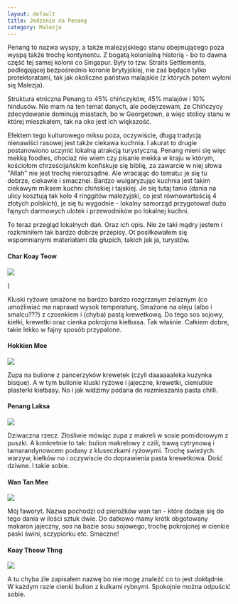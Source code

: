 ```yaml
---
layout: default
title: Jedzenie na Penang
category: Malezja
---
```


Penang to nazwa wyspy, a także malezyjskiego stanu obejmującego poza wyspą także trochę kontynentu. Z bogatą kolonialną historią - bo to dawna część tej samej kolonii co Singapur. Były to tzw. Straits Settlements, podlegającej bezpośrednio koronie brytyjskiej, nie zaś będące tylko protektoratami, tak jak okoliczne państwa malajskie (z których potem wyłoni się Malezja).

Struktura etniczna Penang to 45% chińczyków, 45% malajów i 10% hindusów. Nie mam na ten temat danych, ale podejrzewam, że 
Chińczycy zdecydowanie dominują  miastach, bo w Georgetown, a więc stolicy stanu w której mieszkałem, tak na oko jest ich 
większość. 

Efektem tego kulturowego miksu poza, oczywiście,  długą tradycją nienawiści rasowej jest także ciekawa kuchnia. I akurat to
drugie postanowiono uczynić  lokalną atrakcją turystyczną. Penang mieni się więc mekką foodies, chociaż nie wiem czy pisanie 
mekka w kraju w którym, kościołom chrześcijańskim konfiskuje się biblię, za zawarcie w niej słowa "Allah" nie jest trochę
nierozsądne. Ale wracając do tematu: je się tu dobrze, ciekawie i smacznei. Bardzo wulgaryzując kuchnia jest takim ciekawym 
miksem kuchni chińskiej i tajskiej. Je się tutaj tanio (dania na ulicy kosztują tak koło 4 ringgitów malezyjski, co jest 
równowartością 4 złotych polskich), je się tu wygodnie - lokalny samorząd przygotował dużo fajnych darmowych ulotek i 
przewodników po lokalnej kuchni.

To teraz przegląd lokalnych dań. Oraz ich opis. Nie że taki mądry jestem i rozkminiłem tak bardzo dobrze przepisy. Ot posiłkowałem się wspomnianymi materiałami dla głupich, takich jak ja, turystów.

#### Char Koay Teow

<img 
src='https://lh3.googleusercontent.com/ymDRjRhDFxNq4DzlxL70dkjfpr3dw6qNPW8e2nr1DjCcYeni6ce-SAxv9x0nyYONq99BqFpVIzcLZ6skQOBJ11c0wh8e8Q0zANX_08sGAbwKpM4kSktEZOSnTFWg9BVMYSJXmED82U4B4UweEoWmfT0oUs-55LhXL94Y4qbM4vU6pd-SiSZUheervWgiMIQBw7I3hAtcccWmuHNKOI8w30ZF_AsTRhHUO0fG_D61J0REdArzoyHIFDePiieaG_4YPS1Wo64IXi6LvJR2J_6KayKGiG9SVHb8RvnLX1No_yQ5Y19QCy6zttUcmsGrARZTf96arpKKkoYhOrG1wB6Tm9rINczN4G_fHlOC3c3Cr60ZxYqOL3jDDtiXNp7XADdtk6lx4Y_j-HS0n63ytPHB9p3qPo51UUgtamOq4FlgQU6maqL452r8viDhfI7F7Kl3ObZ0KHHpFh2a-SPsvR-HFb8h6tAwqThWIi0HEu2Xx0sJjBMxlnIVm9rSG_0sdbRU9pS7sgZbUqbWJCLcXFWlSUG6XrhsnqVXgZsiDvMFoF_7=w9999-h9999-no' 
srcset='https://lh3.googleusercontent.com/ymDRjRhDFxNq4DzlxL70dkjfpr3dw6qNPW8e2nr1DjCcYeni6ce-SAxv9x0nyYONq99BqFpVIzcLZ6skQOBJ11c0wh8e8Q0zANX_08sGAbwKpM4kSktEZOSnTFWg9BVMYSJXmED82U4B4UweEoWmfT0oUs-55LhXL94Y4qbM4vU6pd-SiSZUheervWgiMIQBw7I3hAtcccWmuHNKOI8w30ZF_AsTRhHUO0fG_D61J0REdArzoyHIFDePiieaG_4YPS1Wo64IXi6LvJR2J_6KayKGiG9SVHb8RvnLX1No_yQ5Y19QCy6zttUcmsGrARZTf96arpKKkoYhOrG1wB6Tm9rINczN4G_fHlOC3c3Cr60ZxYqOL3jDDtiXNp7XADdtk6lx4Y_j-HS0n63ytPHB9p3qPo51UUgtamOq4FlgQU6maqL452r8viDhfI7F7Kl3ObZ0KHHpFh2a-SPsvR-HFb8h6tAwqThWIi0HEu2Xx0sJjBMxlnIVm9rSG_0sdbRU9pS7sgZbUqbWJCLcXFWlSUG6XrhsnqVXgZsiDvMFoF_7=w1000-h9999-no 1000w,
https://lh3.googleusercontent.com/ymDRjRhDFxNq4DzlxL70dkjfpr3dw6qNPW8e2nr1DjCcYeni6ce-SAxv9x0nyYONq99BqFpVIzcLZ6skQOBJ11c0wh8e8Q0zANX_08sGAbwKpM4kSktEZOSnTFWg9BVMYSJXmED82U4B4UweEoWmfT0oUs-55LhXL94Y4qbM4vU6pd-SiSZUheervWgiMIQBw7I3hAtcccWmuHNKOI8w30ZF_AsTRhHUO0fG_D61J0REdArzoyHIFDePiieaG_4YPS1Wo64IXi6LvJR2J_6KayKGiG9SVHb8RvnLX1No_yQ5Y19QCy6zttUcmsGrARZTf96arpKKkoYhOrG1wB6Tm9rINczN4G_fHlOC3c3Cr60ZxYqOL3jDDtiXNp7XADdtk6lx4Y_j-HS0n63ytPHB9p3qPo51UUgtamOq4FlgQU6maqL452r8viDhfI7F7Kl3ObZ0KHHpFh2a-SPsvR-HFb8h6tAwqThWIi0HEu2Xx0sJjBMxlnIVm9rSG_0sdbRU9pS7sgZbUqbWJCLcXFWlSUG6XrhsnqVXgZsiDvMFoF_7=w1400-h9999-no 1400w,
https://lh3.googleusercontent.com/ymDRjRhDFxNq4DzlxL70dkjfpr3dw6qNPW8e2nr1DjCcYeni6ce-SAxv9x0nyYONq99BqFpVIzcLZ6skQOBJ11c0wh8e8Q0zANX_08sGAbwKpM4kSktEZOSnTFWg9BVMYSJXmED82U4B4UweEoWmfT0oUs-55LhXL94Y4qbM4vU6pd-SiSZUheervWgiMIQBw7I3hAtcccWmuHNKOI8w30ZF_AsTRhHUO0fG_D61J0REdArzoyHIFDePiieaG_4YPS1Wo64IXi6LvJR2J_6KayKGiG9SVHb8RvnLX1No_yQ5Y19QCy6zttUcmsGrARZTf96arpKKkoYhOrG1wB6Tm9rINczN4G_fHlOC3c3Cr60ZxYqOL3jDDtiXNp7XADdtk6lx4Y_j-HS0n63ytPHB9p3qPo51UUgtamOq4FlgQU6maqL452r8viDhfI7F7Kl3ObZ0KHHpFh2a-SPsvR-HFb8h6tAwqThWIi0HEu2Xx0sJjBMxlnIVm9rSG_0sdbRU9pS7sgZbUqbWJCLcXFWlSUG6XrhsnqVXgZsiDvMFoF_7=w1600-h9999-no 1600w,
https://lh3.googleusercontent.com/ymDRjRhDFxNq4DzlxL70dkjfpr3dw6qNPW8e2nr1DjCcYeni6ce-SAxv9x0nyYONq99BqFpVIzcLZ6skQOBJ11c0wh8e8Q0zANX_08sGAbwKpM4kSktEZOSnTFWg9BVMYSJXmED82U4B4UweEoWmfT0oUs-55LhXL94Y4qbM4vU6pd-SiSZUheervWgiMIQBw7I3hAtcccWmuHNKOI8w30ZF_AsTRhHUO0fG_D61J0REdArzoyHIFDePiieaG_4YPS1Wo64IXi6LvJR2J_6KayKGiG9SVHb8RvnLX1No_yQ5Y19QCy6zttUcmsGrARZTf96arpKKkoYhOrG1wB6Tm9rINczN4G_fHlOC3c3Cr60ZxYqOL3jDDtiXNp7XADdtk6lx4Y_j-HS0n63ytPHB9p3qPo51UUgtamOq4FlgQU6maqL452r8viDhfI7F7Kl3ObZ0KHHpFh2a-SPsvR-HFb8h6tAwqThWIi0HEu2Xx0sJjBMxlnIVm9rSG_0sdbRU9pS7sgZbUqbWJCLcXFWlSUG6XrhsnqVXgZsiDvMFoF_7=w1950-h9999-no 1950w' />

)

Kluski ryżowe smażone na bardzo bardzo rozgrzanym żelaznym (co umożliwiać ma naprawd wysok temperaturę. Smażone na oleju 
(albo i smalcu???) z czosnkiem i (chyba) pastą krewetkową.  Do tego sos sojowy, kiełki, krewetki oraz cienka pokrojona  kiełbasa. Tak właśnie.  Całkiem dobre, takie lekko w fajny sposób przypalone.

#### Hokkien Mee
![](https://lh3.googleusercontent.com/seE9tbnKyjQ7YwI287hFN0C-aPUYIm1D2RXfOig6ql7lOQv0rg1bHap2hstND6UAP91h3e4DASUWqwIC8ucVncWLfMRezvoXIjMisDlBZ890iDhKf59DKez7wqZ1wpIqZl47Now_PaXCiUb7jZDbZSViCt8zsIBe1s1iJqaK3dkuFrp_OuaAdKoyg8zvg9Vtk3SgJVe5-QINopmnnBFmkZ42AoYjs-SIZaa1FK11tUQn9UKHEtXnNdENjFLhKWEjTcqQJ6LnRXvOAd5gTkisVPMmUayVoh62XjLb7qjqJIeiSzHvU7l5B-gpvvVxbnxxUtg0hpvYRNDMr71X8L1pCk-Bs2ZOOHDySXbUUqPqaOZSIK85pTpnkMXXHfFaRZSyO6dRAhP5ZtEspoS79FkrqBHcp5Iwjq6LahvEuMiIJRbw5qnh9yHOVFJ_Pfb22CKg0idfhuh8ElR8pyy3sVwgQFXJsiY1zMF8cFdc7J3b1CfY8Tbv65deVDgp8Hs8FlC_qw24KVjx3uBMBWUTZ3peTXDh7NOod9F1uKBzWujq28qc=w9999-h9999-no)

Zupa na bulione z pancerzyków krewetek (czyli daaaaaaleka kuzynka bisque). A w tym bulionie kluski ryżowe i jajeczne, krewetki, cieniutkie plasterki kiełbasy. No i jak widzimy podana do rozmieszania pasta chilli. 


#### Penang Laksa
![](https://lh3.googleusercontent.com/G11NT6zeSuuZjuCLjzM5zfU_7au6MzNCYgc7SCQElWBxTt4IFCGJJfuoHnn4PER_kJqnkLuuUQYhzj5xfio8TiaxejgkXbtKrdQZ_T3zyybBaRpj7LOZbmcw-itdigJsJuYtDTn05WdR8VUBLSD6mCR7uPAwfDlJ5hPGynOsAVy3O59jPI0vhNtO_ipRp8VbwvKa-4UhbDWWF5izfTGdXfEuyk6n23NwKjdSN81aBnf8WjWY5UqUR_nAKOfVUsoyOaWOiMm36hFjGjpsSGJV7QUczaiXRYRaXhMtYAGIVT5EwJ46gWDTRmnNWzb8CwjK0DcaJB1ZqXWrkACPXyPRO03pfCy2JmjY-kHC9soQRUyo9jYfKwtFDFNWQOvu7A-KiiwAsUfkOaWCP9M-nXNckOggbXSQxoLM-0b3GA72_0mlrSbTCQshRoRlTbmEl7K7p8x8WKiCEChoWV0TXbW2-Z8pGeIsUdDYyUK3FlkzK7MWa8BC6XdIYzQZhcKB9b0AXOZvoNoeA6rAT9vbuWAjL-UbPIqmi3PdS-n74-D0zyCk=w9999-h9999-no)

Dziwaczna rzecz. Złośliwie mówiąc zupa z makreli w sosie pomidorowym z puszki. A konkretnie to tak: bulion makrelowy z czili, trawą cytrynową i tamarandynowcem podany z kluseczkami ryżowymi. Trochę swieżych warzyw, kiełków no i oczywiscie do doprawienia pasta krewetkowa. Dość dziwne. I takie sobie. 

#### Wan Tan Mee
![](https://lh3.googleusercontent.com/b6OIU9_aH8li4ILoJaZpSGQi_MdyB5dXcXk-vuiPNmhUZdKnegxvIw8Xv_kIlcEy7ptkuiNlW-80w8v3qPdaBOY6nIPm0YFiD0pU5VMsLbKM3vsTbclsdMc0DA3zBnfSz3Oa2looR7gRDWO1kR9vye0ZAGVtew2HCzDzmHXEyxoY6ALm7BH48jBtMD1EBua2TGKYMkqW4rZzI-ouiNvcfb2ou6RNgidjxZd_TDt9Ix4yPCm6gG5gU6njahQEUVIgINN1Kn-pt0nfvECFhFKkkEat9qiNAPpDVcCiAydkZbHhWbZJ6opDbsGmqCUQMBoMeUMX5cPAzZJp9Ogdu2BDaXAmNq5am-AVFX1B5xLSsuYYZowLt2UhXx20t7kwtC3exKVBELjMxbNkGPO1EXEbpbqUVh8ON6lHRgw66bOiqF8rHws0INr5zDTUiK9dIu177E3Oyfy-cZlchNsGAC9b5rcqUcg4i24NAkLRCR2tEuwPogl1RL0oUePbOxkq0b_PXwbSJLLiEMOth0pz-ZSruWDZJYR8fu-8bdsruFYBX9_y=w9999-h9999-no)

Mój faworyt. Nazwa pochodzi od pierożków wan tan - które dodaje się do tego dania w ilości sztuk dwie. Do datkowo mamy krótk obgotowany makaron jajeczny, sos na bazie sosu sojowego, trochę pokrojonej w cienkie paski świni, sczypiorku etc. Smaczne!

#### Koay Theow Thng
![](https://lh3.googleusercontent.com/yaFAOZ6N0hfrUmDaYsS7U_yL9g35PQ7KTx_8ts-MxZHAK7Sb3D7LqmYGyF0E5GAbToL_mFV0awgvLTfsttkheKOrSTUqmuVzk6aNzmpybPe1AZSzcoZR1fCSzJR29NbWaQLaEtNMgec2Ule8IAyPLG-E8IlfMq4n2bUKhmE79vtyudTHoZRHZ84kllhNaHv76DCrTUUkG8WvNWWmgsqvfKowUSuFuqZLD8DTTczfwA3YFxooTTgVE1STmCU-psevYDmWlrPF6SvYB7HMqxGbxhkY1zsjGCvkezKnUglHLXgdTDSdtQNu1Ee2G75p2v4o4SGauK6_01BZOxMVEzz83A7Rs3ri6vlZeA7hnlUFypGlSMLR83sGW2_hZdBrwX-8zynv7-DnxJ0ozjapnwR9_gaJLibB97bYBTDE2R992TbbPbBM0_w5195dFfgFeIO6rkb9_Ji0TuIdG3jq1xxZtr9RVKuMYOfO4_gqY5qgszPCoptW-1fhm2PeTF3PCIduowOwBfEjtu-La3OmidqHuuxhIad7RT30YKJuI6b-SMb_=w9999-h9999-no)

A tu chyba źle zapisałem nazwę bo nie mogę znaleźć co to jest dokłądnie. W każdym razie cienki bulion z kulkami rybnymi. Spokojnie można odpuścić sobie.



